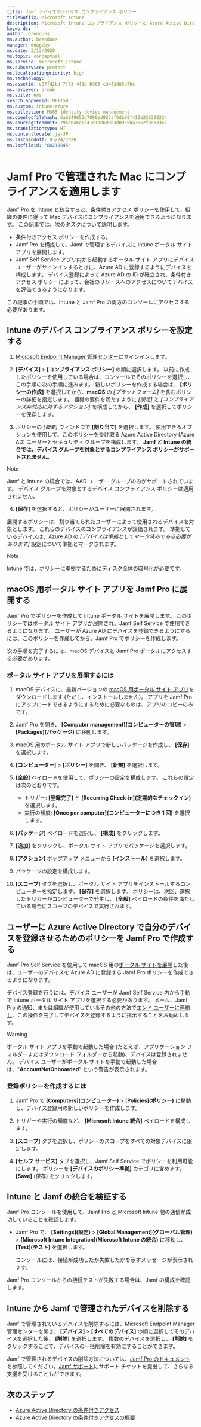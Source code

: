 ```yaml
---
title: Jamf デバイスのデバイス コンプライアンス ポリシー
titleSuffix: Microsoft Intune
description: Microsoft Intune コンプライアンス ポリシーと Azure Active Directory の条件付きアクセスを使って、Jamf で管理されるデバイスをセキュリティ保護できます。
keywords: ''
author: brenduns
ms.author: brenduns
manager: dougeby
ms.date: 3/13/2020
ms.topic: conceptual
ms.service: microsoft-intune
ms.subservice: protect
ms.localizationpriority: high
ms.technology: ''
ms.assetid: c87fd2bd-7f53-4f1b-b985-c34f2d85a7bc
ms.reviewer: arnab
ms.suite: ems
search.appverid: MET150
ms.custom: intune-azure
ms.collection: M365-identity-device-management
ms.openlocfilehash: 6ab840653d7090ed925af0db08f410e236392234
ms.sourcegitcommit: 795e8a6aca41e1a0690b3d0d55ba3862f8a683e7
ms.translationtype: HT
ms.contentlocale: ja-JP
ms.lasthandoff: 03/24/2020
ms.locfileid: "80219845"
---
```

# <a name="enforce-compliance-on-macs-managed-with-jamf-pro"></a>Jamf Pro で管理された Mac にコンプライアンスを適用します

[Jamf Pro を Intune と統合する](conditional-access-integrate-jamf.md)と、条件付きアクセス ポリシーを使用して、組織の要件に従って Mac デバイスにコンプライアンスを適用できるようになります。  この記事では、次のタスクについて説明します。  

- 条件付きアクセス ポリシーを作成する。
- Jamf Pro を構成して、Jamf で管理するデバイスに Intune ポータル サイト アプリを展開します。
- Jamf Self Service アプリ内から起動するポータル サイト アプリにデバイス ユーザーがサインインするときに、Azure AD に登録するようにデバイスを構成します。 デバイス登録によって Azure AD の ID が確立され、条件付きアクセス ポリシーによって、会社のリソースへのアクセスについてデバイスを評価できるようになります。  
 
この記事の手順では、Intune と Jamf Pro の両方のコンソールにアクセスする必要があります。

## <a name="set-up-device-compliance-policies-in-intune"></a>Intune のデバイス コンプライアンス ポリシーを設定する

1. [Microsoft Endpoint Manager 管理センター](https://go.microsoft.com/fwlink/?linkid=2109431)にサインインします。

2. **[デバイス]**  >  **[コンプライアンス ポリシー]** の順に選択します。 以前に作成したポリシーを使用している場合は、コンソールでそのポリシーを選択し、この手順の次の手順に進みます。 新しいポリシーを作成する場合は、 **[ポリシーの作成]** を選択してから、**macOS** の *[プラットフォーム]* を含むポリシーの詳細を指定します。 組織の要件を満たすように *[設定]* と *[コンプライアンス非対応に対するアクション]* を構成してから、 **[作成]** を選択してポリシーを保存します。

3. ポリシーの *[概要]* ウィンドウで **[割り当て]** を選択します。 使用できるオプションを使用して、このポリシーを受け取る Azure Active Directory (Azure AD) ユーザーとセキュリティ グループを構成します。 **Jamf と Intune の統合では、デバイス グループを対象とするコンプライアンス ポリシーがサポートされません。**

> [!NOTE]
> Jamf と Intune の統合では、AAD ユーザー グループのみがサポートされています。 デバイス グループを対象とするデバイス コンプライアンス ポリシーは適用されません。

4. **[保存]** を選択すると、ポリシーがユーザーに展開されます。  

展開するポリシーは、割り当てられたユーザーによって使用されるデバイスを対象とします。 これらのデバイスのコンプライアンスが評価されます。 準拠しているデバイスは、Azure AD の *[デバイスは準拠としてマーク済みである必要があります]* 設定について準拠とマークされます。  

> [!NOTE]
> Intune では、ポリシーに準拠するためにディスク全体の暗号化が必要です。

## <a name="deploy-the-company-portal-app-for-macos-in-jamf-pro"></a>macOS 用ポータル サイト アプリを Jamf Pro に展開する

Jamf Pro でポリシーを作成して Intune ポータル サイトを展開します。 このポリシーではポータル サイト アプリが展開され、Jamf Self Service で使用できるようになります。 ユーザーが Azure AD にデバイスを登録できるようにするには、このポリシーを作成してから、Jamf Pro でポリシーを作成します。  

次の手順を完了するには、macOS デバイスと Jamf Pro ポータルにアクセスする必要があります。 

### <a name="to-deploy-the-company-portal-app"></a>ポータル サイト アプリを展開するには  

1. macOS デバイスに、最新バージョンの [macOS 用ポータル サイト アプリ](https://go.microsoft.com/fwlink/?linkid=862280)をダウンロードします (ただし、インストールしません)。 アプリを Jamf Pro にアップロードできるようにするために必要なものは、アプリのコピーのみです。  

2. Jamf Pro を開き、 **[Computer management]\(コンピューターの管理\)**  >  **[Packages]\(パッケージ\)** に移動します。

3. macOS 用のポータル サイト アプリで新しいパッケージを作成し、 **[保存]** を選択します。

4. **[コンピューター]**  >  **[ポリシー]** を開き、 **[新規]** を選択します。

5. **[全般]** ペイロードを使用して、ポリシーの設定を構成します。 これらの設定は次のとおりです。
   - トリガー: **[登録完了]** と **[Recurring Check-in]\(定期的なチェックイン\)** を選択します。
   - 実行の頻度: **[Once per computer]\(コンピューターにつき 1 回\)** を選択します。

6. **[パッケージ]** ペイロードを選択し、 **[構成]** をクリックします。

7. **[追加]** をクリックし、ポータル サイト アプリでパッケージを選択します。

8. **[アクション]** ポップアップ メニューから **[インストール]** を選択します。
9. パッケージの設定を構成します。

10. **[スコープ]** タブを選択し、ポータル サイト アプリをインストールするコンピューターを指定します。 **[保存]** を選択します。 ポリシーは、次回、選択したトリガーがコンピューターで発生し、 **[全般]** ペイロードの条件を満たしている場合にスコープのデバイスで実行されます。

## <a name="create-a-policy-in-jamf-pro-to-have-users-register-their-devices-with-azure-active-directory"></a>ユーザーに Azure Active Directory で自分のデバイスを登録させるためのポリシーを Jamf Pro で作成する  

Jamf Pro Self Service を使用して macOS 用の[ポータル サイトを展開](conditional-access-assign-jamf.md#deploy-the-company-portal-app-for-macos-in-jamf-pro)した後は、ユーザーのデバイスを Azure AD に登録する Jamf Pro ポリシーを作成できるようになります。 

デバイス登録を行うには、デバイス ユーザーが Jamf Self Service 内から手動で Intune ポータル サイト アプリを選択する必要があります。 メール、Jamf Pro の通知、または組織が使用しているその他の方法で[エンド ユーザーに連絡し](../fundamentals/end-user-educate.md)、この操作を完了してデバイスを登録するように指示することをお勧めします。 

> [!WARNING]
> ポータル サイト アプリを手動で起動した場合 (たとえば、アプリケーション フォルダーまたはダウンロード フォルダーから起動)、デバイスは登録されません。 デバイス ユーザーがポータル サイトを手動で起動した場合は、"**AccountNotOnboarded**" という警告が表示されます。

### <a name="to-create-the-registration-policy"></a>登録ポリシーを作成するには  

1. Jamf Pro で **[Computers]\(コンピューター\)**  >  **[Policies]\(ポリシー\)** に移動し、デバイス登録用の新しいポリシーを作成します。

2. トリガーや実行の頻度など、 **[Microsoft Intune 統合]** ペイロードを構成します。

3. **[スコープ]** タブを選択し、ポリシーのスコープをすべての対象デバイスに限定します。

4. **[セルフ サービス]** タブを選択し、Jamf Self Service でポリシーを利用可能にします。 ポリシーを **[デバイスのポリシー準拠]** カテゴリに含めます。 **[Save]** (保存) をクリックします。

## <a name="validate-intune-and-jamf-integration"></a>Intune と Jamf の統合を検証する  

Jamf Pro コンソールを使用して、Jamf Pro と Microsoft Intune 間の通信が成功していることを確認します。 

- Jamf Pro で、 **[Settings]\(設定\)**  >  **[Global Management]\(グローバル管理\)**  >  **[Microsoft Intune Integration]\(Microsoft Intune の統合\)** に移動し、 **[Test]\(テスト\)** を選択します。

    コンソールには、接続が成功したか失敗したかを示すメッセージが表示されます。  

Jamf Pro コンソールからの接続テストが失敗する場合は、Jamf の構成を確認します。 


## <a name="removing-a-jamf-managed-device-from-intune"></a>Intune から Jamf で管理されたデバイスを削除する

Jamf で管理されているデバイスを削除するには、Microsoft Endpoint Manager 管理センターを開き、 **[デバイス]**  >  **[すべてのデバイス]** の順に選択してそのデバイスを選択した後、 **[削除]** を選択します。  複数のデバイスを選択し、 **[削除]** をクリックすることで、デバイスの一括削除を有効にすることができます。

Jamf で管理されるデバイスの削除方法については、[Jamf Pro のドキュメント](https://www.jamf.com/jamf-nation/articles/80/unmanaging-computers-while-preserving-their-inventory-information)を参照してください。[Jamf サポート](https://www.jamf.com/support/)にサポート チケットを提出して、さらなる支援を受けることもができます。 

## <a name="next-steps"></a>次のステップ

- [Azure Active Directory の条件付きアクセス](https://docs.microsoft.com/azure/active-directory/active-directory-conditional-access-azure-portal)
- [Azure Active Directory の条件付きアクセスの概要](https://docs.microsoft.com/azure/active-directory/active-directory-conditional-access-azure-portal-get-started)
